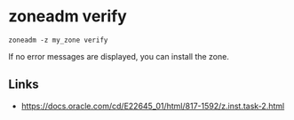 # zoneadm verify

	zoneadm -z my_zone verify

If no error messages are displayed, you can install the zone.


## Links

- https://docs.oracle.com/cd/E22645_01/html/817-1592/z.inst.task-2.html
